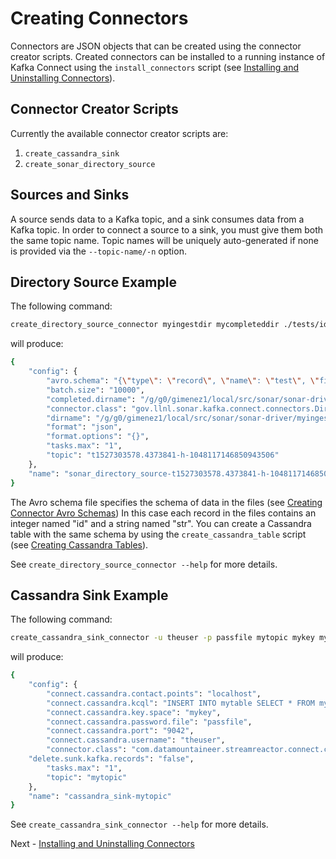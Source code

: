 # Creating Connectors

Connectors are JSON objects that can be created using the connector creator scripts.
Created connectors can be installed to a running instance of Kafka Connect using the `install_connectors` script (see [Installing and Uninstalling Connectors](./installing_connectors.md)).

## Connector Creator Scripts

Currently the available connector creator scripts are:

1. `create_cassandra_sink`
2. `create_sonar_directory_source`

## Sources and Sinks

A source sends data to a Kafka topic, and a sink consumes data from a Kafka topic.
In order to connect a source to a sink, you must give them both the same topic name.
Topic names will be uniquely auto-generated if none is provided via the `--topic-name/-n` option.

## Directory Source Example

The following command:

```bash
create_directory_source_connector myingestdir mycompleteddir ./tests/idstr.avsc
```

will produce:

```bash
{
    "config": {
        "avro.schema": "{\"type\": \"record\", \"name\": \"test\", \"fields\": [{\"type\": \"int\", \"name\": \"id\"}, {\"type\": \"string\", \"name\": \"str\"}]}",
        "batch.size": "10000",
        "completed.dirname": "/g/g0/gimenez1/local/src/sonar/sonar-driver/mycompleteddir",
        "connector.class": "gov.llnl.sonar.kafka.connect.connectors.DirectorySourceConnector",
        "dirname": "/g/g0/gimenez1/local/src/sonar/sonar-driver/myingestdir",
        "format": "json",
        "format.options": "{}",
        "tasks.max": "1",
        "topic": "t1527303578.4373841-h-1048117146850943506"
    },
    "name": "sonar_directory_source-t1527303578.4373841-h-1048117146850943506"
}
```

The Avro schema file specifies the schema of data in the files (see [Creating Connector Avro Schemas](./creating_avro_schemas.md))
In this case each record in the files contains an integer named "id" and a string named "str".
You can create a Cassandra table with the same schema by using the `create_cassandra_table` script (see [Creating Cassandra Tables](./creating_cassandra_tables.md)).

See `create_directory_source_connector --help` for more details.

## Cassandra Sink Example

The following command:

```bash
create_cassandra_sink_connector -u theuser -p passfile mytopic mykey mytable
```

will produce:

```bash
{
    "config": {
        "connect.cassandra.contact.points": "localhost",
        "connect.cassandra.kcql": "INSERT INTO mytable SELECT * FROM mytopic",
        "connect.cassandra.key.space": "mykey",
        "connect.cassandra.password.file": "passfile",
        "connect.cassandra.port": "9042",
        "connect.cassandra.username": "theuser",
        "connector.class": "com.datamountaineer.streamreactor.connect.cassandra.sink.CassandraSinkConnector",
	"delete.sunk.kafka.records": "false",
        "tasks.max": "1",
        "topic": "mytopic"
    },
    "name": "cassandra_sink-mytopic"
}
```

See `create_cassandra_sink_connector --help` for more details.

Next - [Installing and Uninstalling Connectors](./installing_connectors.md)
